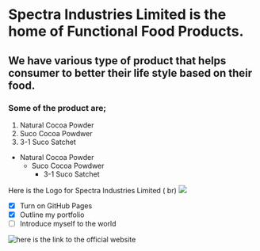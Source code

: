 # Spectra Industries Limited is the home of Functional Food Products.
## We have various type of product that helps consumer to better their life style based on their food.
### Some of the product are; 
1. Natural Cocoa Powder
1. Suco Cocoa Powdwer
1. 3-1 Suco Satchet
- Natural Cocoa Powder
  - Suco Cocoa Powdwer
    - 3-1 Suco Satchet

Here is the Logo for Spectra Industries Limited ( br)
![ ](https://shop.spectraindustries.com.ng/wp-content/uploads/2020/08/Untitled-design-55.png)
- [x] Turn on GitHub Pages
- [x] Outline my portfolio
- [ ] Introduce myself to the world

![here is the link to the official website](https://shop.spectraindustries.com.ng/)
